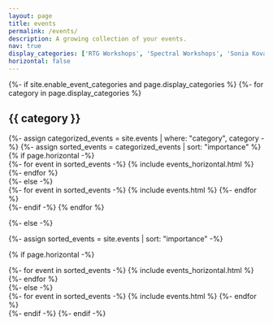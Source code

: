 ```yaml
---
layout: page
title: events
permalink: /events/
description: A growing collection of your events.
nav: true
display_categories: ['RTG Workshops', 'Spectral Workshops', 'Sonia Kovalevsky Days']
horizontal: false
---
```


<!-- pages/events.md -->
<div class="events">
{%- if site.enable_event_categories and page.display_categories %}
  <!-- Display categorized events -->
  {%- for category in page.display_categories %}
  <h2 class="category">{{ category }}</h2>
  {%- assign categorized_events = site.events | where: "category", category -%}
  {%- assign sorted_events = categorized_events | sort: "importance" %}
  <!-- Generate cards for each event -->
  {% if page.horizontal -%}
  <div class="container">
    <div class="row row-cols-2">
    {%- for event in sorted_events -%}
      {% include events_horizontal.html %}
    {%- endfor %}
    </div>
  </div>
  {%- else -%}
  <div class="grid">
    {%- for event in sorted_events -%}
      {% include events.html %}
    {%- endfor %}
  </div>
  {%- endif -%}
  {% endfor %}

{%- else -%}
<!-- Display events without categories -->
  {%- assign sorted_events = site.events | sort: "importance" -%}
  <!-- Generate cards for each event -->
  {% if page.horizontal -%}
  <div class="container">
    <div class="row row-cols-2">
    {%- for event in sorted_events -%}
      {% include events_horizontal.html %}
    {%- endfor %}
    </div>
  </div>
  {%- else -%}
  <div class="grid">
    {%- for event in sorted_events -%}
      {% include events.html %}
    {%- endfor %}
  </div>
  {%- endif -%}
{%- endif -%}
</div>

